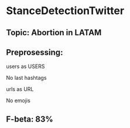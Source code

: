 # StanceDetectionTwitter

## Topic: Abortion in LATAM

## Preprosessing:
   users as USERS
  
   No last hashtags
  
   urls as URL
  
   No emojis


## F-beta: 83%
